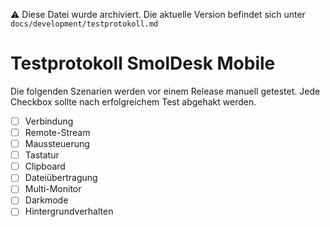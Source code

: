 ⚠️ Diese Datei wurde archiviert. Die aktuelle Version befindet sich unter `docs/development/testprotokoll.md`

# Testprotokoll SmolDesk Mobile

Die folgenden Szenarien werden vor einem Release manuell getestet. Jede Checkbox sollte nach erfolgreichem Test abgehakt werden.

- [ ] Verbindung
- [ ] Remote-Stream
- [ ] Maussteuerung
- [ ] Tastatur
- [ ] Clipboard
- [ ] Dateiübertragung
- [ ] Multi-Monitor
- [ ] Darkmode
- [ ] Hintergrundverhalten
